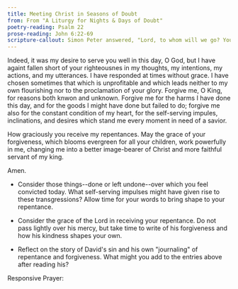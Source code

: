 ```yaml
---
title: Meeting Christ in Seasons of Doubt
from: From "A Liturgy for Nights & Days of Doubt" 
poetry-reading: Psalm 22
prose-reading: John 6:22-69
scripture-callout: Simon Peter answered, "Lord, to whom will we go? You have the words of eternal life we have come to believe and know that you are the holy one of God." - John 6:68-69
---
```


Indeed, it was my desire to serve you well
in this day, O God, but I have againt fallen
short of your righteousnes in my thoughts,
my intentions, my actions, and my 
utterances. I have responded at times
without grace. I have chosen sometimes 
that which is unprofitable and which leads
neither to my own flourishing nor to the
proclamation of your glory. Forgive me,
O King, for reasons both knwon and 
unknown. Forgive me for the harms
I have done this day, and for the goods
I might have done but failed to do; 
forgive me also for the constant condition
of my heart, for the self-serving impules, 
inclinations, and desires which stand me 
every moment in need of a savior.

How graciously you receive my repentances.
May the grace of your forgiveness,
which blooms evergreen for all your children,
work powerfully in me, changing me into
a better image-bearer of Christ and
more faithful servant of my king.

Amen.


- Consider those things--done or left undone--over which you feel convicted today. What self-serving impulses might have given rise to these transgressions? Allow time for your words to bring shape to your repentance.


- Consider the grace of the Lord in receiving your repentance. Do not pass lightly over his mercy, but take time to write of his forgiveness and how his kindness shapes your own.


- Reflect on the story of David's sin and his own "journaling" of repentance and forgiveness. What might you add to the entries above after reading his? 


Responsive Prayer: 